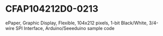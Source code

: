 # CFAP104212D0-0213
ePaper, Graphic Display, Flexible, 104x212 pixels, 1-bit Black/White, 3/4-wire SPI Interface, Arduino/Seeeduino sample code
